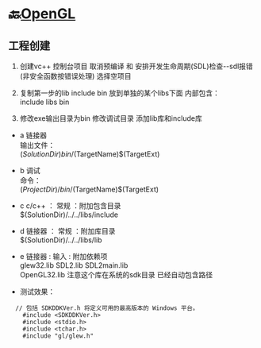 # 🔙[OpenGL](/docs/opengl/)



## 工程创建

1. 创建vc++ 控制台项目 取消预编译 和 安排开发生命周期(SDL)检查--sdl报错(非安全函数按错误处理) 选择空项目

2. 复制第一步的lib include bin 放到单独的某个libs下面 内部包含：  
include libs bin

3. 修改exe输出目录为bin 修改调试目录  添加lib库和include库  
- a 链接器  
输出文件：  
$(SolutionDir)bin/$(TargetName)$(TargetExt)  

- b 调试  
命令：   
$(ProjectDir)/bin/$(TargetName)$(TargetExt)  

- c c/c++ ： 常规 ：附加包含目录  
$(SolutionDir)/../../libs/include  

- d 链接器 ： 常规 ：附加库目录  
$(SolutionDir)/../../libs/lib  

- e 链接器 : 输入 : 附加依赖项  
glew32.lib SDL2.lib SDL2main.lib  
OpenGL32.lib  注意这个库在系统的sdk目录 已经自动包含路径  

- 测试效果：
```
  // 包括 SDKDDKVer.h 将定义可用的最高版本的 Windows 平台。
    #include <SDKDDKVer.h>
    #include <stdio.h>
    #include <tchar.h>
    #include "gl/glew.h"
```



